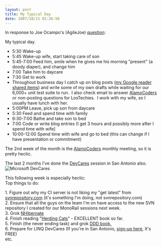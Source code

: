 ```yaml
---
layout: post
title: My Typical Day
date: 2007/10/21 02:26:58
---
```



In response to Joe Ocampo's (AgileJoe) [question](http://www.lostechies.com/blogs/joe_ocampo/archive/2007/10/20/curious-what-does-your-day-look-like.aspx):

My typical day. 

  * 5:30 Wake-up 
  * 5:45 Wake-up wife, start taking care of son
  * 5:45-7:00 Feed him, smile when he gives me his morning "present" (a doody diaper), and change him 
  * 7:00 Take him to daycare 
  * 7:30 Get to work 
  * Throughout business day I catch up on blog posts ([my Google reader shared items](http://www.google.com/reader/shared/10911683354881063158)) and write some of my own drafts while waiting for our 6,000+ unit test suite to run.  I also check email to answer [AlamoCoders](http://www.alamocoders.net/) or non-posting questions for LosTechies.  I work with my wife, so I usually have lunch with her. 
  * 5:00PM Leave, pick up son from daycare 
  * 5:30 Feed and spend time with family 
  * 6:30-7:00 Bathe and take son to bed 
  * 7:00 Code or write blog entries (I get 3 hours and possibly more after I spend time with wife] 
  * 10:00-12:00 Spend time with wife and go to bed (this can change if I have presentation or commitment)

The 2nd week of the month is the [AlamoCoders](http://www.alamocoders.net/) monthly meeting, so it is pretty hectic.

The last 2 months I've done the [DevCares](http://www.devcares.com) session in San Antonio also.  
![Microsoft DevCares](jasonmeridth/files/2011/03MyTypicalDay_13735/image_3.png)

This following week is especially hectic:  
Top things to do:

1\. Figure out why my CI server is not liking my "get latest" from [svnrepository.com](http://www.svnrepository.com) (it's something I'm doing, not svnrepository.com)  
2\. Ensure that all the guys on the team I'm on have access to the new SVN repository I created for our MonoRail sessions next week.  
3\. Grok [NHibernate](http://www.nhibernate.org)  
4\. Finish reading "[Herding Cats](http://www.google.com/reader/shared/10911683354881063158)" - EXCELLENT book so far.  
5\. Finish (the never ending task) and grok [DDD book.](http://www.amazon.com/Domain-Driven-Design-Tackling-Complexity-Software/dp/0321125215)  
6\. Prepare for LINQ DevCares (If you're in San Antonio, [sign-up here](https://www.clicktoattend.com/invitation.aspx?code=121286), It's FREE)  
etc.

